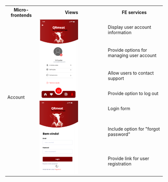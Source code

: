 <table>
  <tr>
    <th>Micro-frontends</th>
    <th>Views</th>
    <th>FE services</th>
  </tr>

  <tr>
    <td rowspan="7">Account</td>
    <td  rowspan="4"><img src="../images/conta.png" style=" width: 60%;" ></td>
    <td >Display user account information</td>
  </tr>
  <tr>
    <td>Provide options for managing user account</td>
  </tr>
  <tr>
    <td>Allow users to contact support</td>
  </tr>
  <tr>
    <td>Provide option to log out</td>
  </tr>

  <tr>
    <td rowspan="3" ><img src="../images/login.png" style=" width: 60%;"></td>
    <td> Login form </td>
  </tr>
  <tr>
    <td>Include option for "forgot password"</td>
  </tr>
  <tr>
    <td>Provide link for user registration</td>
  </tr>

</table>